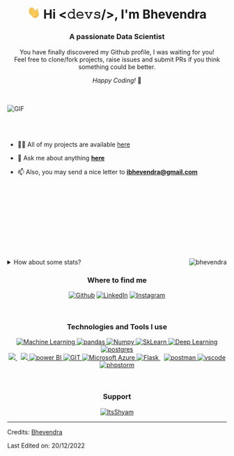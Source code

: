 <!--
GitHub profile.
-->

<h1 align="center"><img src="https://raw.githubusercontent.com/ABSphreak/ABSphreak/master/gifs/Hi.gif" width="30px" /> Hi <𝚍𝚎𝚟𝚜/>, I'm Bhevendra </h1>
<h3 align="center">A passionate Data Scientist   </h3>

<div align="center">
You have finally discovered my Github profile, I was waiting for you! <br>
Feel free to clone/fork projects, raise issues and submit PRs if you think something could be better. <br>

<i>Happy Coding!</i> 🚀
</br>
</br>
</br>
</div>

<div>
<img align="left" alt="GIF" src="https://i.pinimg.com/originals/e4/26/70/e426702edf874b181aced1e2fa5c6cde.gif" />
</div>

<br>
<br>
<br>
<br>

  <div>

- 👨‍💻 All of my projects are available  [here](https://github.com/Bhevendra?tab=repositories)

- 💬 Ask me about anything <a href="https://github.com/Bhevendra/QnA/issues/new"><b>here</b></a>

- 📫 Also, you may send a nice letter to **ibhevendra@gmail.com**

</div>
<br>
<br>
<br>
<br>
<br>
</br>
</br>
</br>
</br>
</br>
<div>
<details>
<summary align="left">How about some stats?
<img align="right" src="https://komarev.com/ghpvc/?username=bhevendra" alt="bhevendra" />
</summary>
<p align="center">
    <img alt = "GitHub Stats" src="https://github-readme-stats.vercel.app/api?username=bhevendra&show_icons=true&hide=issues&icon_color=000000&hide_border=true&title_color=5391FE&text_color=555">
    <br>
    <img alt = "Top Language" src="https://github-readme-stats.vercel.app/api/top-langs/?username=bhevendra&hide=html,&hide_border=true&title_color=5391FE&text_color=555"
</p>
<p>
<i>
*NOTE: Most used languages does not indicate my skill level or something like that, it's a github metric of which languages I have the most code on github.
</i>
</p>
</details>
</div>

<div align="center">
<h3>Where to find me</h3>
<p>
<a href="https://github.com/bhevendra" target="_blank"><img alt="Github" src="https://img.shields.io/badge/GitHub-%2312100E.svg?&style=for-the-badge&logo=Github&logoColor=white" /></a> 
<a href="https://www.linkedin.com/in/bhevendra-singh-4263266b/" target="_blank"><img alt="LinkedIn" src="https://img.shields.io/badge/linkedin-%230077B5.svg?&style=for-the-badge&logo=linkedin&logoColor=white" /></a> 
<a href="https://www.instagram.com/udgurjar/" target="_blank"><img alt="Instagram" src="https://img.shields.io/badge/Instagram-E4405F?style=for-the-badge&logo=instagram&logoColor=white" /></a> 
</p>
</div>

<br/>

<div align="center">
<h3>Technologies and Tools I use</h3> 

<a href="https://www.w3schools.com/python/python_ml_getting_started.asp" target="_blank"> <img src="https://as2.ftcdn.net/v2/jpg/03/98/18/19/1000_F_398181949_BudYmmAeTPJwDz6HMxwf1PL3ZNIblohm.jpg" alt="Machine Learning" width="45" height="45"/> </a> <a href="https://pandas.pydata.org/" target="_blank"> <img src="https://www.cilans.net/wp-content/uploads/2019/12/Python-Pandas-logo.png" alt="pandas" width="45" height="45"/> </a><a href="https://numpy.org/" target="_blank"> <img src="https://numpy.org/images/logo.svg" alt="Numpy" width="45" height="45"/> </a><a href="https://scikit-learn.org/stable/" target="_blank"> <img src="https://upload.wikimedia.org/wikipedia/commons/thumb/0/05/Scikit_learn_logo_small.svg/2560px-Scikit_learn_logo_small.svg.png"  alt="SkLearn" width="45" height="45"/> </a><a href="https://www.javatpoint.com/deep-learning" target="_blank"> <img src="https://techhubsolutions.in/wp-content/uploads/2020/05/deep-learning.jpg" alt="Deep Learning" width="45" height="45"/> </a> 
    <a href="https://postgres.com" target="_blank"> <img src="https://www.vectorlogo.zone/logos/postgresql/postgresql-icon.svg" alt="postgres" width="45" height="45"/> </a>   
    <a style="padding-right:8px;" href="https://www.mysql.com/" target="_blank"> <img src="https://img.icons8.com/fluent/50/000000/mysql-logo.png"/> </a>
    <a href="https://www.python.org" target="_blank"> <img src="https://img.icons8.com/color/48/000000/python.png"/> </a> 
    <a href="https://powerbi.microsoft.com/en-au/" target="_blank"> <img src="https://i.pinimg.com/564x/90/15/64/901564e70a484663c13c2bfd98133a86.jpg" alt="power BI" width="45" height="45"/> </a> 
<a href="https://git-scm.com" target="_blank"> <img src="https://git-scm.com/images/logo@2x.png" alt="GIT" width="36" height="30"/> </a>
   <a href="https://azure.microsoft.com/en-gb/" target="_blank"> <img src="https://upload.wikimedia.org/wikipedia/commons/thumb/f/fa/Microsoft_Azure.svg/1920px-Microsoft_Azure.svg.png" alt="Microsoft Azure" width="40" height="40"/> </a>
    <a style="padding-right:8px;" href="https://flask.palletsprojects.com/en/2.2.x/" target="_blank"> <img src="https://upload.wikimedia.org/wikipedia/commons/thumb/3/3c/Flask_logo.svg/2880px-Flask_logo.svg.png" alt="Flask" width="45" height="25"/> </a> 
    <a href="https://postman.com" target="_blank"> <img src="https://www.vectorlogo.zone/logos/getpostman/getpostman-icon.svg" alt="postman" width="45" height="45"/> </a>
       <a href="https://code.visualstudio.com/" target="_blank"> <img src="https://www.vectorlogo.zone/logos/visualstudio_code/visualstudio_code-icon.svg" alt="vscode" width="45" height="45"/> </a>
       <a href="https://www.jetbrains.com/pycharm/" target="_blank"> <img src="https://upload.wikimedia.org/wikipedia/commons/thumb/1/1d/PyCharm_Icon.svg/1024px-PyCharm_Icon.svg.png?20200803065702" alt="phpstorm" width="45" height="45"/> </a>

</div>

<br>
<div align="center">
<h3>Support</h3>
<p><a href="https://www.buymeacoffee.com/bhevendra"> <img src="https://cdn.buymeacoffee.com/buttons/v2/default-yellow.png" height="50" width="210" alt="ItsShyam" /></a></p>
</div>

-----
Credits: [Bhevendra](https://github.com/bhevendra)

Last Edited on: 20/12/2022
